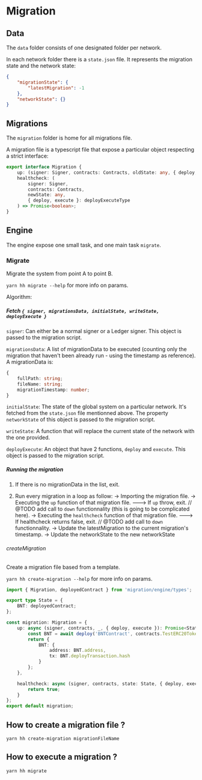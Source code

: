 # Migration

## Data

The `data` folder consists of one designated folder per network.

In each network folder there is a `state.json` file. It represents the migration state and the network state:

```json
{
    "migrationState": {
        "latestMigration": -1
    },
    "networkState": {}
}
```

## Migrations

The `migration` folder is home for all migrations file.

A migration file is a typescript file that expose a particular object respecting a strict interface:

```ts
export interface Migration {
    up: (signer: Signer, contracts: Contracts, oldState: any, { deploy, execute }: deployExecuteType) => Promise<{}>;
    healthcheck: (
        signer: Signer,
        contracts: Contracts,
        newState: any,
        { deploy, execute }: deployExecuteType
    ) => Promise<boolean>;
}
```

## Engine

The engine expose one small task, and one main task `migrate`.

### Migrate

Migrate the system from point A to point B.

`yarn hh migrate --help` for more info on params.

Algorithm:

##### Fetch `{ signer, migrationsData, initialState, writeState, deployExecute }`

`signer`: Can either be a normal signer or a Ledger signer. This object is passed to the migration script.

`migrationsData`: A list of migrationData to be executed (counting only the migration that haven't been already run - using the timestamp as reference). A migrationData is:

```ts
{
    fullPath: string;
    fileName: string;
    migrationTimestamp: number;
}
```

`initialState`: The state of the global system on a particular network. It's fetched from the `state.json` file mentionned above. The property `networkState` of this object is passed to the migration script.

`writeState`: A function that will replace the current state of the network with the one provided.

`deployExecute`: An object that have 2 functions, `deploy` and `execute`. This object is passed to the migration script.

##### Running the migration

1. If there is no migrationData in the list, exit.

2. Run every migration in a loop as follow:
   -> Importing the migration file.
   -> Executing the `up` function of that migration file.
   ---> If `up` throw, exit. // @TODO add call to `down` functionnality (this is going to be complicated here).
   -> Executing the `healthcheck` function of that migration file.
   ---> If healthcheck returns false, exit. // @TODO add call to `down` functionnality.
   -> Update the latestMigration to the current migration's timestamp.
   -> Update the networkState to the new networkState

###### createMigration

Create a migration file based from a template.

`yarn hh create-migration --help` for more info on params.

```ts
import { Migration, deployedContract } from 'migration/engine/types';

export type State = {
    BNT: deployedContract;
};

const migration: Migration = {
    up: async (signer, contracts, _, { deploy, execute }): Promise<State> => {
        const BNT = await deploy('BNTContract', contracts.TestERC20Token.deploy, 'BNT', 'BNT', 1000000);
        return {
            BNT: {
                address: BNT.address,
                tx: BNT.deployTransaction.hash
            }
        };
    },

    healthcheck: async (signer, contracts, state: State, { deploy, execute }) => {
        return true;
    }
};
export default migration;
```

## How to create a migration file ?

```
yarn hh create-migration migrationFileName
```

## How to execute a migration ?

```
yarn hh migrate
```
